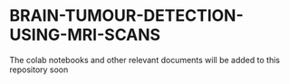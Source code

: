 # BRAIN-TUMOUR-DETECTION-USING-MRI-SCANS

The colab notebooks and other relevant documents will be added to this repository soon
